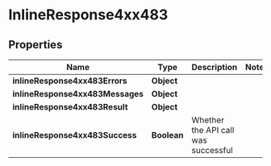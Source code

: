 # InlineResponse4xx483

## Properties
Name | Type | Description | Notes
------------ | ------------- | ------------- | -------------
**inlineResponse4xx483Errors** | **Object** |  | 
**inlineResponse4xx483Messages** | **Object** |  | 
**inlineResponse4xx483Result** | **Object** |  | 
**inlineResponse4xx483Success** | **Boolean** | Whether the API call was successful | 

